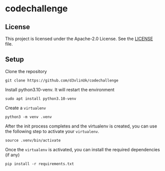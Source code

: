 # codechallenge

## License

This project is licensed under the Apache-2.0 License. See the [LICENSE](LICENSE) file.

## Setup

Clone the repository
```
git clone https://github.com/d3vlinUk/codechallenge
```

Install python3.10-venv. It will restart the environment

```
sudo apt install python3.10-venv
```

Create a `virtualenv`

```
python3 -m venv .venv
```

After the init process completes and the virtualenv is created, you can use the following
step to activate your `virtualenv`.

```
source .venv/bin/activate
```

Once the `virtualenv` is activated, you can install the required dependencies (if any)

```
pip install -r requirements.txt
```
